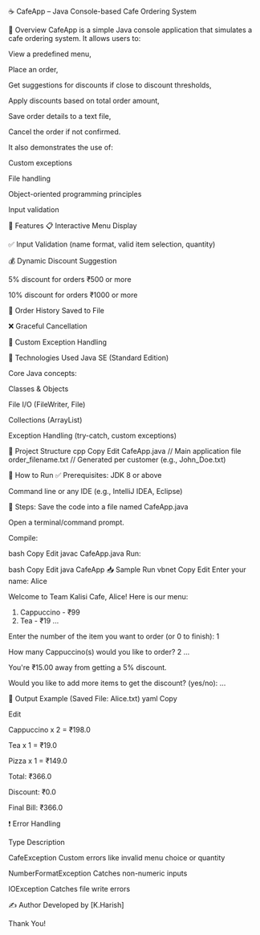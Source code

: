 ☕ CafeApp – Java Console-based Cafe Ordering System


📌 Overview
CafeApp is a simple Java console application that simulates a cafe ordering system. It allows users to:

View a predefined menu,

Place an order,

Get suggestions for discounts if close to discount thresholds,

Apply discounts based on total order amount,

Save order details to a text file,

Cancel the order if not confirmed.

It also demonstrates the use of:

Custom exceptions

File handling

Object-oriented programming principles

Input validation

🧾 Features
📋 Interactive Menu Display

✅ Input Validation (name format, valid item selection, quantity)

💰 Dynamic Discount Suggestion

5% discount for orders ₹500 or more

10% discount for orders ₹1000 or more

💾 Order History Saved to File

❌ Graceful Cancellation

🔐 Custom Exception Handling

🧠 Technologies Used
Java SE (Standard Edition)

Core Java concepts:

Classes & Objects

File I/O (FileWriter, File)

Collections (ArrayList)

Exception Handling (try-catch, custom exceptions)

📂 Project Structure
cpp
Copy
Edit
CafeApp.java           // Main application file
order_filename.txt     // Generated per customer (e.g., John_Doe.txt)

🚀 How to Run
✅ Prerequisites:
JDK 8 or above

Command line or any IDE (e.g., IntelliJ IDEA, Eclipse)

🔧 Steps:
Save the code into a file named CafeApp.java

Open a terminal/command prompt.

Compile:

bash
Copy
Edit
javac CafeApp.java
Run:

bash
Copy
Edit
java CafeApp
📥 Sample Run
vbnet
Copy
Edit
Enter your name: Alice

Welcome to Team Kalisi Cafe, Alice!
Here is our menu:
1. Cappuccino - ₹99
2. Tea        - ₹19
...

Enter the number of the item you want to order (or 0 to finish):
1

How many Cappuccino(s) would you like to order?
2
...

You're ₹15.00 away from getting a 5% discount.

Would you like to add more items to get the discount? (yes/no):
...

📄 Output Example (Saved File: Alice.txt)
yaml
Copy

Edit

Cappuccino x 2 = ₹198.0

Tea x 1 = ₹19.0

Pizza x 1 = ₹149.0

Total: ₹366.0

Discount: ₹0.0

Final Bill: ₹366.0

❗ Error Handling

Type	Description

CafeException	Custom errors like invalid menu choice or quantity

NumberFormatException	Catches non-numeric inputs

IOException	Catches file write errors

✍️ Author
Developed by [K.Harish]

Thank You! 
